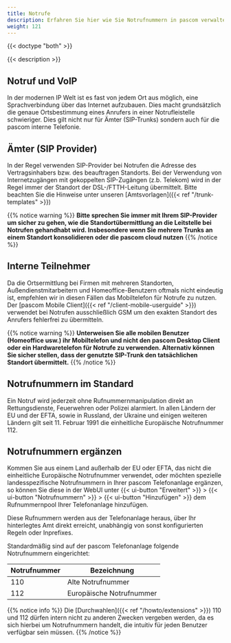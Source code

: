 ```yaml
---
title: Notrufe
description: Erfahren Sie hier wie Sie Notrufnummern in pascom verwalten und sicherstellen, dass der korrekte Standort an die Leitstelle übermittelt wird.
weight: 121
---
```


{{< doctype "both"  >}}

{{< description >}}

## Notruf und VoIP

In der modernen IP Welt ist es fast von jedem Ort aus möglich, eine Sprachverbindung über das Internet aufzubauen. Dies macht grundsätzlich die genaue Ortsbestimmung eines Anrufers in einer Notrufleistelle schwieriger.
Dies gilt nicht nur für Ämter (SIP-Trunks) sondern auch für die pascom interne Telefonie.

## Ämter (SIP Provider)

In der Regel verwenden SIP-Provider bei Notrufen die Adresse des Vertragsinhabers bzw. des beauftragen Standorts.
Bei der Verwendung von Internetzugängen mit gekoppelten SIP-Zugängen (z.b. Telekom) wird in der Regel immer der Standort der DSL-/FTTH-Leitung übermittelt. Bitte beachten Sie die Hinweise unter unseren [Amtsvorlagen]({{< ref "/trunk-templates" >}})

{{% notice warning %}}
**Bitte sprechen Sie immer mit Ihrem SIP-Provider um sicher zu gehen, wie die Standortübermittlung an die Leitstelle bei Notrufen gehandhabt wird. Insbesondere wenn Sie mehrere Trunks an einem Standort konsolidieren oder die pascom cloud nutzen**
{{% /notice %}}

## Interne Teilnehmer

Da die Ortsermittlung bei Firmen mit mehreren Standorten, Außendienstmitarbeitern und Homeoffice-Benutzern oftmals nicht eindeutig ist, empfehlen wir in diesen Fällen das Mobiltelefon für Notrufe zu nutzen.         
Der [pascom Mobile Client]({{< ref "/client-mobile-userguide" >}}) verwendet bei Notrufen ausschließlich GSM um den exakten Standort des Anrufers fehlerfrei zu übermitteln. 

{{% notice warning %}}
**Unterweisen Sie alle mobilen Benutzer (Homeoffice usw.) ihr Mobiltelefon und nicht den pascom Desktop Client oder ein Hardwaretelefon für Notrufe zu verwenden. Alternativ können Sie sicher stellen, dass der genutzte SIP-Trunk den tatsächlichen Standort übermittelt.**
{{% /notice %}}

## Notrufnummern im Standard

Ein Notruf wird jederzeit ohne Rufnummernmanipulation direkt an Rettungsdienste, Feuerwehren oder Polizei alarmiert.
In allen Ländern der EU und der EFTA, sowie in Russland, der Ukraine und einigen weiteren Ländern gilt seit 11. Februar 1991 die einheitliche Europäische Notrufnummer 112.


## Notrufnummern ergänzen

Kommen Sie aus einem Land außerhalb der EU oder EFTA, das nicht die einheitliche Europäische Notrufnummer verwendet, oder möchten spezielle landesspezifische Notrufnummern in Ihrer pascom Telefonanlage ergänzen, so können Sie diese in der WebUI unter {{< ui-button "Erweitert" >}} > {{< ui-button "Notrufnummern" >}} > {{< ui-button "Hinzufügen" >}} dem Rufnummernpool Ihrer Telefonanlage hinzufügen.

Diese Rufnummern werden aus der Telefonanlage heraus, über Ihr hinterlegtes Amt direkt erreicht, unabhängig von sonst konfigurierten Regeln oder Inprefixes.


Standardmäßig sind auf der pascom Telefonanlage folgende Notrufnummern eingerichtet:

|Notrufnummer|Bezeichnung|
|---|---|
|110|Alte Notrufnummer|
|112|Europäische Notrufnummer|

{{% notice info %}}
Die [Durchwahlen]({{< ref "/howto/extensions" >}}) 110 und 112 dürfen intern nicht zu anderen Zwecken vergeben werden, da es sich hierbei um Notrufnummern handelt, die intuitiv für jeden Benutzer verfügbar sein müssen.
{{% /notice %}}


